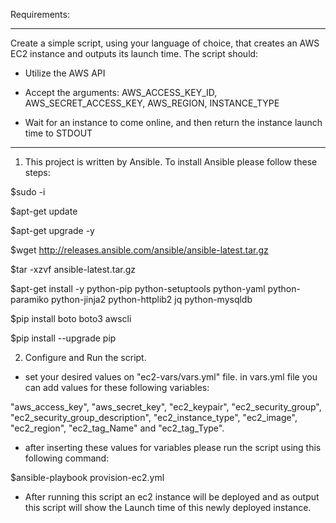 Requirements: 
  *******************************

Create a simple script, using your language of choice, that creates an AWS EC2 instance and outputs its launch time. The script should:

* Utilize the AWS API

* Accept the arguments: AWS_ACCESS_KEY_ID, AWS_SECRET_ACCESS_KEY, AWS_REGION, INSTANCE_TYPE

* Wait for an instance to come online, and then return the instance launch time to STDOUT

*******************************

1. This project is written by Ansible. To install Ansible please follow these steps:

$sudo -i

$apt-get update

$apt-get upgrade -y

$wget http://releases.ansible.com/ansible/ansible-latest.tar.gz

$tar -xzvf ansible-latest.tar.gz

$apt-get install -y python-pip python-setuptools python-yaml python-paramiko python-jinja2 python-httplib2 jq python-mysqldb

$pip install boto boto3 awscli

$pip install --upgrade pip

2. Configure and Run the script. 
- set your desired values on "ec2-vars/vars.yml" file. in vars.yml file you can add values for these following variables:

"aws_access_key", "aws_secret_key", "ec2_keypair", "ec2_security_group", "ec2_security_group_description", "ec2_instance_type", "ec2_image", "ec2_region", "ec2_tag_Name" and "ec2_tag_Type". 

- after inserting these values for variables please run the script using this following command:

 $ansible-playbook provision-ec2.yml
 
 - After running this script an ec2 instance will be deployed and as output this script will show the Launch time of this newly deployed instance. 
   
   
